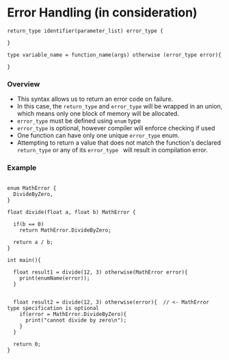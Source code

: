 # Error Handling (in consideration)

```
return_type identifier(parameter_list) error_type {

}
```
```
type variable_name = function_name(args) otherwise (error_type error){

}
```
### Overview
- This syntax allows us to return an error code on failure.
- In this case, the `return_type` and `error_type` will be wrapped in an union, which means only one block of memory will be allocated.
- `error_type` must be defined using `enum` type
- `error_type` is optional, however compiler will enforce checking if used
- One function can have only one unique `error_type` enum. 
- Attempting to return a value that does not match the function's declared `return_type` or any of its `error_type ` will result in compilation error.

### Example
```

enum MathError {
  DivideByZero,
}

float divide(float a, float b) MathError {
  
  if(b == 0) 
    return MathError.DivideByZero;
  
  return a / b;
} 

int main(){

  float result1 = divide(12, 3) otherwise(MathError error){
    print(enumName(error));
  }


  float result2 = divide(12, 3) otherwise(error){  // <- MathError type specification is optional
    if(error = MathError.DivideByZero){
      print("cannot divide by zero\n");
    } 
  }

  return 0;
}

```